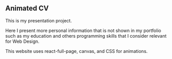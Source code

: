 ## Animated CV

This is my presentation project.

Here I present more personal information that is not shown in my portfolio such as my education and others programming skills that I consider relevant for Web Design.

This website uses react-full-page, canvas, and CSS for animations.
